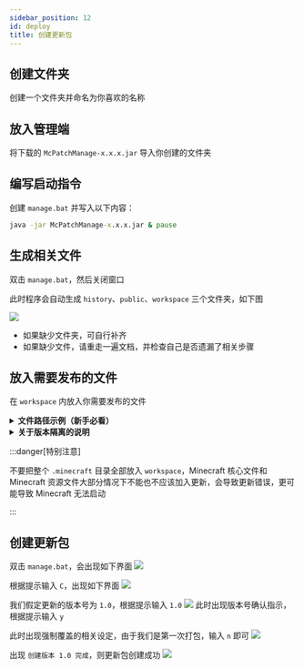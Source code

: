 ```yaml
---
sidebar_position: 12
id: deploy
title: 创建更新包
---
```

## 创建文件夹
创建一个文件夹并命名为你喜欢的名称

## 放入管理端
将下载的 `McPatchManage-x.x.x.jar` 导入你创建的文件夹

## 编写启动指令
创建 `manage.bat` 并写入以下内容：

```bat title="manage.bat"
java -jar McPatchManage-x.x.x.jar & pause
```

## 生成相关文件
双击 `manage.bat`，然后关闭窗口

此时程序会自动生成 `history`、`public`、`workspace` 三个文件夹，如下图

<img src="/img/1.0/installation-path.png" class="gameicon"/>

+ 如果缺少文件夹，可自行补齐
+ 如果缺少文件，请重走一遍文档，并检查自己是否遗漏了相关步骤

## 放入需要发布的文件
在 `workspace` 内放入你需要发布的文件

<details>
<summary><b>文件路径示例（新手必看）</b></summary>

我们假设创建的文件夹叫 `mcpatch`

+ 要更新所有模组，复制 `.minecraft/mods` 目录
  + 到 `mcpatch/workspace/.minecraft/mods`

+ 要更新资源包，复制`.minecraft/resourcepacks` 目录
  + 到 `mcpatch/workspace/.minecraft/resourcepacks`

+ 要更新.minecraft目录旁边的 `新玩家进服教程.txt`，复制 `新玩家进服教程.txt` 文件
  + 到 `mcpatch/workspace/新玩家进服教程.txt`

本质上，`workspace` 目录相当于本地的 `.minecraft` 的父目录。只有 `workspace` 目录和客户端保持相同文件结构，文件才能更新到正确的地方

</details>

<details>
<summary><b>关于版本隔离的说明</b></summary>

客户端程序严格按照管理端摆放的文件结构更新，因此，若开启了版本隔离，实际需要更新的文件将位于 `versions` 目录下的以你创建 Minecraft 游戏版本时设定的名字为名称的文件夹

我们假设你一开始创建的文件夹叫 `mcpatch`，你创建的 Minecraft 游戏名称为 `your-version`

+ 如果你开了版本隔离，就需要复制 `.minecraft/versions/your-version/mods` 目录
  + 到 `mcpatch/workspace/.minecraft/versions/your-version/mods`
  + 其它文件同理，只有在 `versions` 目录下才能在更新的时候保持文件处于正确的位置

如果后续的更新决定弃用版本隔离，则将 `your-version` 的文件悉数挪至 `mcpatch/workspace/.minecraft`，反之同理

</details>

:::danger[特别注意]

不要把整个 `.minecraft` 目录全部放入 `workspace`，Minecraft 核心文件和 Minecraft 资源文件大部分情况下不能也不应该加入更新，会导致更新错误，更可能导致 Minecraft 无法启动

:::

## 创建更新包
双击 `manage.bat`，会出现如下界面
<img src="/img/1.0/installation-cmd.png" class="gameicon"/>

根据提示输入 `C`，出现如下界面
<img src="/img/1.0/installation-cmd-c.png" class="gameicon"/>

我们假定更新的版本号为 `1.0`，根据提示输入 `1.0`
<img src="/img/1.0/installation-cmd-c-1.0.png" class="gameicon"/>
此时出现版本号确认指示，根据提示输入 `y`

此时出现强制覆盖的相关设定，由于我们是第一次打包，输入 `n` 即可
<img src="/img/1.0/installation-cmd-c-1.0-y.png" class="gameicon"/>

出现 `创建版本 1.0 完成`，则更新包创建成功
<img src="/img/1.0/installation-cmd-c-1.0-y-n.png" class="gameicon"/>
